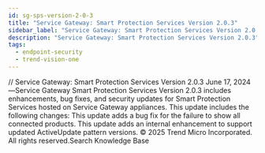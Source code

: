 ```yaml
---
id: sg-sps-version-2-0-3
title: "Service Gateway: Smart Protection Services Version 2.0.3"
sidebar_label: "Service Gateway: Smart Protection Services Version 2.0.3"
description: "Service Gateway: Smart Protection Services Version 2.0.3"
tags:
  - endpoint-security
  - trend-vision-one
---
```


/*<![CDATA[*/ $('#title').html($('meta[name=map-description]').attr('content')); /*]]>*/ Service Gateway: Smart Protection Services Version 2.0.3 June 17, 2024—Service Gateway Smart Protection Services Version 2.0.3 includes enhancements, bug fixes, and security updates for Smart Protection Services hosted on Service Gateway appliances. This update includes the following changes: This update adds a bug fix for the failure to show all connected products. This update adds an internal enhancement to support updated ActiveUpdate pattern versions. © 2025 Trend Micro Incorporated. All rights reserved.Search Knowledge Base